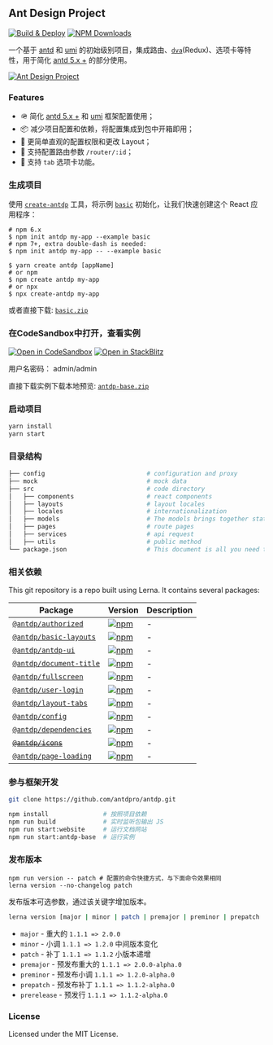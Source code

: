 Ant Design Project
---

[![Build & Deploy](https://github.com/antdpro/antdp/actions/workflows/ci.yml/badge.svg)](https://github.com/antdpro/antdp/actions/workflows/ci.yml)
[![NPM Downloads](https://img.shields.io/npm/dm/antdp.svg?style=flat)](https://www.npmjs.com/package/antdp)

一个基于 [antd](https://github.com/ant-design/ant-design/) 和 [umi](https://github.com/umijs/umi) 的初始级别项目，集成路由、[`dva`](https://github.com/dvajs/dva)(Redux)、选项卡等特性，用于简化 [antd 5.x +](https://github.com/ant-design/ant-design) 的部分使用。

[![Ant Design Project](https://user-images.githubusercontent.com/1680273/130326861-d11b074b-c8cc-4257-8e58-2ea9acc49930.png)](https://antdpro.github.io/antdp/#/example)

### Features

- 🪖 简化 [antd 5.x +](https://github.com/ant-design/ant-design) 和 [umi](https://github.com/umijs/umi) 框架配置使用；
- 📦 减少项目配置和依赖，将配置集成到包中开箱即用；
- 🐝 更简单直观的配置权限和更改 Layout；
- 💋 支持配置路由参数 `/router/:id`；
- 🤡 支持 `tab` 选项卡功能。

### 生成项目

使用 [`create-antdp`](https://antdpro.github.io/create-antdp) 工具，将示例 [`basic`](https://antdpro.github.io/antdp/zip/basic.zip) 初始化，让我们快速创建这个 React 应用程序：

```shell
# npm 6.x
$ npm init antdp my-app --example basic
# npm 7+, extra double-dash is needed:
$ npm init antdp my-app -- --example basic

$ yarn create antdp [appName]
# or npm
$ npm create antdp my-app
# or npx
$ npx create-antdp my-app
```

或者直接下载: [`basic.zip`](https://antdpro.github.io/antdp/zip/basic.zip)
### 在CodeSandbox中打开，查看实例

[![Open in CodeSandbox](https://img.shields.io/badge/Open%20in-CodeSandbox-blue?logo=codesandbox)](https://codesandbox.io/s/github/antdpro/antdp/tree/master/examples/antdp-base)
[![Open in StackBlitz](https://img.shields.io/badge/Open%20in-StackBlitz-blue?logo=)](https://stackblitz.com/github/antdpro/antdp/tree/master/examples/antdp-base?embed=1&hideNavigation=0&hidedevtools=0)

用户名密码： admin/admin

直接下载实例下载本地预览: [`antdp-base.zip`](https://antdpro.github.io/antdp/zip/antdp-base.zip)

### 启动项目
```bash
yarn install
yarn start
```

### 目录结构
```bash
├── config                            # configuration and proxy
├── mock                              # mock data
├── src                               # code directory
│   ├── components                    # react components
│   ├── layouts                       # layout locales
│   ├── locales                       # internationalization 
│   ├── models                        # The models brings together state, reducers, async actions & action creators in one place
│   ├── pages                         # route pages
│   ├── services                      # api request
│   ├── utils                         # public method
└── package.json                      # This document is all you need to know about what’s required in your package.json file.
```
### 相关依赖

This git repository is a repo built using Lerna. It contains several packages:

Package | Version | Description
---- | ---- | ----
[`@antdp/authorized`](https://www.npmjs.com/package/@antdp/authorized) | [![npm](https://img.shields.io/npm/v/@antdp/authorized.svg?maxAge=3600)](https://www.npmjs.com/package/@antdp/authorized) | - |
[`@antdp/basic-layouts`](https://www.npmjs.com/package/@antdp/basic-layouts) | [![npm](https://img.shields.io/npm/v/@antdp/basic-layouts.svg?maxAge=3600)](https://www.npmjs.com/package/@antdp/basic-layouts) | - |
[`@antdp/antdp-ui`](https://www.npmjs.com/package/@antdp/antdp-ui) | [![npm](https://img.shields.io/npm/v/@antdp/antdp-ui.svg?maxAge=3600)](https://www.npmjs.com/package/@antdp/antdp-ui) | - |
[`@antdp/document-title`](https://www.npmjs.com/package/@antdp/document-title) | [![npm](https://img.shields.io/npm/v/@antdp/document-title.svg?maxAge=3600)](https://www.npmjs.com/package/@antdp/document-title) | - |
[`@antdp/fullscreen`](https://www.npmjs.com/package/@antdp/fullscreen) | [![npm](https://img.shields.io/npm/v/@antdp/fullscreen.svg?maxAge=3600)](https://www.npmjs.com/package/@antdp/fullscreen) | - |
[`@antdp/user-login`](https://www.npmjs.com/package/@antdp/user-login) | [![npm](https://img.shields.io/npm/v/@antdp/user-login.svg?maxAge=3600)](https://www.npmjs.com/package/@antdp/user-login) | - |
[`@antdp/layout-tabs`](https://www.npmjs.com/package/@antdp/layout-tabs) | [![npm](https://img.shields.io/npm/v/@antdp/layout-tabs.svg?maxAge=3600)](https://www.npmjs.com/package/@antdp/layout-tabs) | - |
[`@antdp/config`](https://www.npmjs.com/package/@antdp/config) | [![npm](https://img.shields.io/npm/v/@antdp/config.svg?maxAge=3600)](https://www.npmjs.com/package/@antdp/config) | - |
[`@antdp/dependencies`](https://www.npmjs.com/package/@antdp/dependencies) | [![npm](https://img.shields.io/npm/v/@antdp/dependencies.svg?maxAge=3600)](https://www.npmjs.com/package/@antdp/dependencies) | - |
[~~`@antdp/icons`~~](https://www.npmjs.com/package/@antdp/icons) | [![npm](https://img.shields.io/npm/v/@antdp/icons.svg?maxAge=3600)](https://www.npmjs.com/package/@antdp/icons) | - |
[`@antdp/page-loading`](https://www.npmjs.com/package/@antdp/page-loading) | [![npm](https://img.shields.io/npm/v/@antdp/page-loading.svg?maxAge=3600)](https://www.npmjs.com/package/@antdp/page-loading) | - |

### 参与框架开发
```bash
git clone https://github.com/antdpro/antdp.git
```

```bash
npm install               # 按照项目依赖
npm run build             # 实时监听包输出 JS
npm run start:website     # 运行文档网站
npm run start:antdp-base  # 运行实例
```

### 发布版本

```shell
npm run version -- patch # 配置的命令快捷方式，与下面命令效果相同
lerna version --no-changelog patch
```

发布版本可选参数，通过该关键字增加版本。

```bash
lerna version [major | minor | patch | premajor | preminor | prepatch | prerelease]
```

- `major` - 重大的 `1.1.1 => 2.0.0`
- `minor` - 小调 `1.1.1 => 1.2.0` 中间版本变化
- `patch` - 补丁 `1.1.1 => 1.1.2` 小版本递增
- `premajor` - 预发布重大的 `1.1.1 => 2.0.0-alpha.0`
- `preminor` - 预发布小调 `1.1.1 => 1.2.0-alpha.0`
- `prepatch` - 预发布补丁 `1.1.1 => 1.1.2-alpha.0`
- `prerelease` - 预发行 `1.1.1 => 1.1.2-alpha.0`


### License

Licensed under the MIT License.
